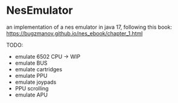 # NesEmulator

an implementation of a nes emulator in java 17, following this book: https://bugzmanov.github.io/nes_ebook/chapter_1.html

TODO:
  - emulate 6502 CPU -> WIP
  - emulate BUS
  - emulate cartridges
  - emulate PPU
  - emulate joypads
  - PPU scrolling
  - emulate APU
  
